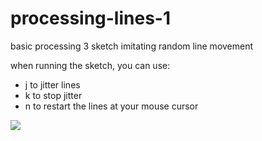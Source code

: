 # processing-lines-1
basic processing 3 sketch imitating random line movement

when running the sketch, you can use: 
* j to jitter lines
* k to stop jitter
* n to restart the lines at your mouse cursor

![](example.gif)
